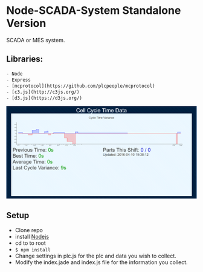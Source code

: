 # Node-SCADA-System Standalone Version
SCADA or MES system.

## Libraries:
	- Node
	- Express
	- [mcprotocol](https://github.com/plcpeople/mcprotocol)
	- [c3.js](http://c3js.org/)
	- [d3.js](https://d3js.org/)

![alt tag](Documentation/Sample001.png)

## Setup
- Clone repo
- install [Nodejs](https://nodejs.org/en/)
- cd to to root
- ```$ npm install```
- Change settings in plc.js for the plc and data you wish to collect.
- Modify the index.jade and index.js file for the information you collect.